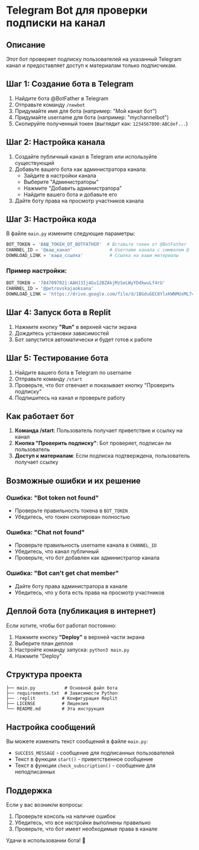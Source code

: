 
# Telegram Bot для проверки подписки на канал

## Описание
Этот бот проверяет подписку пользователей на указанный Telegram канал и предоставляет доступ к материалам только подписчикам.

## Шаг 1: Создание бота в Telegram

1. Найдите бота @BotFather в Telegram
2. Отправьте команду `/newbot`
3. Придумайте имя для бота (например: "Мой канал бот")
4. Придумайте username для бота (например: "mychannelbot")
5. Скопируйте полученный токен (выглядит как: `1234567890:ABCdef...`)

## Шаг 2: Настройка канала

1. Создайте публичный канал в Telegram или используйте существующий
2. Добавьте вашего бота как администратора канала:
   - Зайдите в настройки канала
   - Выберите "Администраторы"
   - Нажмите "Добавить администратора"
   - Найдите вашего бота и добавьте его
3. Дайте боту права на просмотр участников канала

## Шаг 3: Настройка кода

В файле `main.py` измените следующие параметры:

```python
BOT_TOKEN = 'ВАШ_ТОКЕН_ОТ_BOTFATHER'  # Вставьте токен от @BotFather
CHANNEL_ID = '@ваш_канал'              # Username канала с символом @
DOWNLOAD_LINK = 'ваша_ссылка'          # Ссылка на ваши материалы
```

### Пример настройки:
```python
BOT_TOKEN = '7847097021:AAHJ3Ij4Gu12BZAkjMzSeLWyYDdkwuLf4rU'
CHANNEL_ID = '@petrovskajaoksana'
DOWNLOAD_LINK = 'https://drive.google.com/file/d/1BGduGEC8YlxKWNMUxML74-z_mRh4zxbA/view?usp=drive_link'
```

## Шаг 4: Запуск бота в Replit

1. Нажмите кнопку **"Run"** в верхней части экрана
2. Дождитесь установки зависимостей
3. Бот запустится автоматически и будет готов к работе

## Шаг 5: Тестирование бота

1. Найдите вашего бота в Telegram по username
2. Отправьте команду `/start`
3. Проверьте, что бот отвечает и показывает кнопку "Проверить подписку"
4. Подпишитесь на канал и проверьте работу

## Как работает бот

1. **Команда /start**: Пользователь получает приветствие и ссылку на канал
2. **Кнопка "Проверить подписку"**: Бот проверяет, подписан ли пользователь
3. **Доступ к материалам**: Если подписка подтверждена, пользователь получает ссылку

## Возможные ошибки и их решение

### Ошибка: "Bot token not found"
- Проверьте правильность токена в `BOT_TOKEN`
- Убедитесь, что токен скопирован полностью

### Ошибка: "Chat not found"
- Проверьте правильность username канала в `CHANNEL_ID`
- Убедитесь, что канал публичный
- Проверьте, что бот добавлен как администратор канала

### Ошибка: "Bot can't get chat member"
- Дайте боту права администратора в канале
- Убедитесь, что у бота есть права на просмотр участников

## Деплой бота (публикация в интернет)

Если хотите, чтобы бот работал постоянно:

1. Нажмите кнопку **"Deploy"** в верхней части экрана
2. Выберите план деплоя
3. Настройте команду запуска: `python3 main.py`
4. Нажмите "Deploy"

## Структура проекта

```
├── main.py           # Основной файл бота
├── requirements.txt  # Зависимости Python
├── .replit          # Конфигурация Replit
├── LICENSE          # Лицензия
└── README.md        # Эта инструкция
```

## Настройка сообщений

Вы можете изменить текст сообщений в файле `main.py`:

- `SUCCESS_MESSAGE` - сообщение для подписанных пользователей
- Текст в функции `start()` - приветственное сообщение
- Текст в функции `check_subscription()` - сообщение для неподписанных

## Поддержка

Если у вас возникли вопросы:
1. Проверьте консоль на наличие ошибок
2. Убедитесь, что все настройки выполнены правильно
3. Проверьте, что бот имеет необходимые права в канале

Удачи в использовании бота! 🚀
